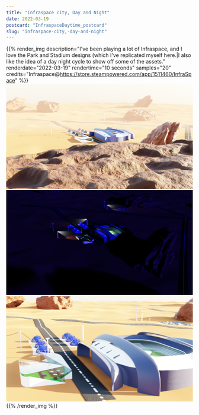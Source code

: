 ```yaml
---
title: "Infraspace city, Day and Night"
date: 2022-03-19
postcard: "InfraspaceDaytime_postcard"
slug: "infraspace-city,-day-and-night"
---
```


{{% render_img
  description="I've been playing a lot of Infraspace, and I love the Park and Stadium designs (which I've replicated myself here.|I also like the idea of a day night cycle to show off some of the assets."
  renderdate="2022-03-19"
  rendertime="10 seconds"
  samples="20"
  credits="Infraspace@https://store.steampowered.com/app/1511460/InfraSpace"
  %}}
![My city in the day](img/InfraspaceDaytime.png)
![My city in the Night](img/InfraspaceNighttime.png)
![Closeup of the main assets](img/InfraspaceCloseup.png)
{{% /render_img %}}

